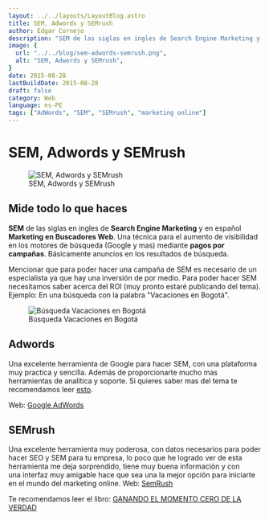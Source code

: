 ```yaml
---
layout: ../../layouts/LayoutBlog.astro
title: SEM, Adwords y SEMrush
author: Edgar Cornejo
description: "SEM de las siglas en ingles de Search Engine Marketing y en español Marketing en Buscadores Web. Una técnica para el aumento de visibilidad en los motores de búsqueda (Google y mas) mediante pagos por campañas. Básicamente anuncios en los resultados de búsqueda."
image: {
  url: "../../blog/sem-adwords-semrush.png",
  alt: "SEM, Adwords y SEMrush",
}  
date: 2015-08-28
lastBuildDate: 2015-08-28
draft: false
category: Web
language: es-PE
tags: ["AdWords", "SEM", "SEMrush", "marketing online"]
---
```


# SEM, Adwords y SEMrush

<figure>
  <img src="../../blog/sem-adwords-semrush.png" alt="SEM, Adwords y SEMrush"/>
  <figcaption>SEM, Adwords y SEMrush</figcaption>
</figure>

## Mide todo lo que haces

**SEM** de las siglas en ingles de **Search Engine Marketing** y en español **Marketing en Buscadores Web**. Una técnica para el aumento de visibilidad en los motores de búsqueda (Google y mas) mediante **pagos por campañas**. Básicamente anuncios en los resultados de búsqueda.

Mencionar que para poder hacer una campaña de SEM es necesario de un especialista ya que hay una inversión de por medio. Para poder hacer SEM necesitamos saber acerca del ROI (muy pronto estaré publicando del tema). Ejemplo: En una búsqueda con la palabra "Vacaciones en Bogotá".

<figure>
  <img src="../../blog/vacaciones-en-bogota.png" alt="Búsqueda Vacaciones en Bogotá"/>
  <figcaption>Búsqueda Vacaciones en Bogotá</figcaption>
</figure>

## Adwords

Una excelente herramienta de Google para hacer SEM, con una plataforma muy practica y sencilla. Además de proporcionarte mucho mas herramientas de analítica y soporte. Si quieres saber mas del tema te recomendamos leer <a href="http://www.thatzad.com/assets/pdf/manual_google_adwords.pdf" title="esto" target="_blank">esto</a>.

Web: <a href="https://adwords.google.com/" title="Google AdWords" target="_blank">Google AdWords</a>

## SEMrush

Una excelente herramienta muy poderosa, con datos necesarios para poder hacer SEO y SEM para tu empresa, lo poco que he logrado ver de esta herramienta me deja sorprendido, tiene muy buena información y con una interfaz muy amigable hace que sea una la mejor opción para iniciarte en el mundo del marketing online. Web: <a href="http://es.semrush.com/" title="SemRush" target="_blank">SemRush</a>

Te recomendamos leer el libro: <a href="https://dl-web.dropbox.com/get/Public/google-zmot-es.pdf?w=AADb0_qwuRPmfVFTeQ97SWqhZaKupK9wgl1RvQFPz3gPAw" title="GANANDO EL MOMENTO CERO DE LA VERDAD" target="_blank">GANANDO EL MOMENTO CERO DE LA VERDAD</a>